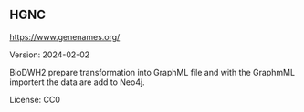 ## HGNC

https://www.genenames.org/

Version: 2024-02-02

BioDWH2 prepare transformation into GraphML file and with the GraphmML importert the data are add to Neo4j.

License: CC0